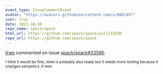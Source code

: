 ```yaml
---
event_type: IssueCommentEvent
avatar: "https://avatars.githubusercontent.com/u/660149?"
user: trws
date: 2022-10-30
repo_name: spack/spack
html_url: https://github.com/spack/spack/pull/33590
repo_url: https://github.com/spack/spack
---
```


<a href='https://github.com/trws' target='_blank'>trws</a> commented on issue <a href='https://github.com/spack/spack/pull/33590' target='_blank'>spack/spack#33590</a>.

<small>I think it would be fine, mine is probably also ready but it needs more testing because it changes semantics. It won